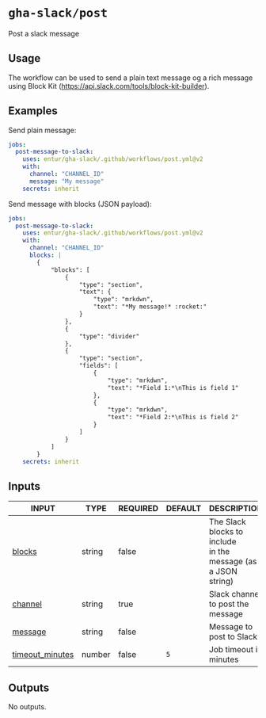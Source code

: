# `gha-slack/post`

Post a slack message

## Usage

The workflow can be used to send a plain text message og a rich message using Block Kit (https://api.slack.com/tools/block-kit-builder).

## Examples

Send plain message:

```yml
jobs:
  post-message-to-slack:
    uses: entur/gha-slack/.github/workflows/post.yml@v2
    with:
      channel: "CHANNEL_ID"
      message: "My message"
    secrets: inherit
```

Send message with blocks (JSON payload):

```yml
jobs:
  post-message-to-slack:
    uses: entur/gha-slack/.github/workflows/post.yml@v2
    with:
      channel: "CHANNEL_ID"
      blocks: |
        {
         	"blocks": [
          		{
         			"type": "section",
         			"text": {
          				"type": "mrkdwn",
          				"text": "*My message!* :rocket:"
         			}
          		},
          		{
         			"type": "divider"
          		},
          		{
         			"type": "section",
         			"fields": [
          				{
         					"type": "mrkdwn",
         					"text": "*Field 1:*\nThis is field 1"
          				},
          				{
         					"type": "mrkdwn",
         					"text": "*Field 2:*\nThis is field 2"
          				}
         			]
          		}
         	]
        }
    secrets: inherit
```

## Inputs

<!-- AUTO-DOC-INPUT:START - Do not remove or modify this section -->

|                                     INPUT                                     |  TYPE  | REQUIRED | DEFAULT |                            DESCRIPTION                             |
|-------------------------------------------------------------------------------|--------|----------|---------|--------------------------------------------------------------------|
|              <a name="input_blocks"></a>[blocks](#input_blocks)               | string |  false   |         | The Slack blocks to include <br>in the message (as a JSON string)  |
|             <a name="input_channel"></a>[channel](#input_channel)             | string |   true   |         |               Slack channel to post the <br>message                |
|             <a name="input_message"></a>[message](#input_message)             | string |  false   |         |                      Message to post to Slack                      |
| <a name="input_timeout_minutes"></a>[timeout_minutes](#input_timeout_minutes) | number |  false   |   `5`   |                       Job timeout in minutes                       |

<!-- AUTO-DOC-INPUT:END -->

## Outputs

<!-- AUTO-DOC-OUTPUT:START - Do not remove or modify this section -->
No outputs.
<!-- AUTO-DOC-OUTPUT:END -->
